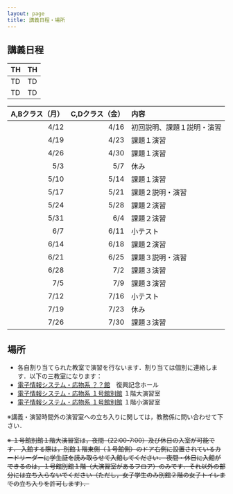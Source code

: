 ```yaml
---
layout: page
title: 講義日程・場所
---
```


## 講義日程

|  TH  |  TH  |
| ---- | ---- |
|  TD  |  TD  |
|  TD  |  TD  |

| A,Bクラス（月） | C,Dクラス（金） | 内容 |
| ---: | ---: | :--- |
| 4/12 | 4/16 | 初回説明、課題１説明・演習 |
| 4/19 | 4/23 | 課題１演習 |
| 4/26 | 4/30 | 課題１演習 |
| 5/3 |  5/7 | 休み |
| 5/10 | 5/14 | 課題１演習 |
| 5/17 | 5/21 | 課題２説明・演習 |
| 5/24 | 5/28 | 課題２演習 |
| 5/31 | 6/4 | 課題２演習 |
| 6/7 | 6/11 | 小テスト |
| 6/14 | 6/18 | 課題２演習 |
| 6/21 | 6/25 | 課題３説明・演習 |
| 6/28 | 7/2 | 課題３演習 |
| 7/5 | 7/9 | 課題３演習 |
| 7/12 | 7/16 | 小テスト |
| 7/19 | 7/23 | 休み |
| 7/26 | 7/30 | 課題３演習 |


## 場所

+ 各自割り当てられた教室で演習を行ないます．割り当ては個別に連絡します．以下の三教室になります：
+ [電子情報システム・応物系 ？？館]()　復興記念ホール
+ [電子情報システム・応物系 １号館別館](http://www.eng.tohoku.ac.jp/map/?menu=campus&area=d&build=11) １階大演習室
+ [電子情報システム・応物系 １号館別館](http://www.eng.tohoku.ac.jp/map/?menu=campus&area=d&build=11) １階小演習室

※講義・演習時間外の演習室への立ち入りに関しては，教務係に問い合わせて下さい．

~~※ １号館別館１階大演習室は，夜間（22:00-7:00）及び休日の入室が可能です．
入館する際は，別館１階東側（１号館側）のドア右側に設置されているカードリーダーに学生証を読み取らせて入館してください．
夜間・休日に入館ができるのは，１号館別館１階（大演習室があるフロア）のみです．それ以外の部分には立ち入らないでください（ただし，女子学生のみ別館２階の女子トイレまでの立ち入りを許可します）．~~
